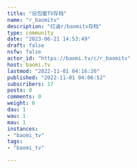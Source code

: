 ```yaml
---
title: "旧包蜜TV存档" 
name: "r_baomitv"
description: "红迪r/baomitv存档"
type: community
date: "2023-06-21 14:53:49"
draft: false
nsfw: false
actor_id: "https://baomi.tv/c/r_baomitv"
host: baomi.tv
lastmod: "2022-11-01 04:16:20"
published: "2022-11-01 04:06:52"
subscribers: 17
posts: 0
comments: 0
weight: 0
dau: 1
wau: 1
mau: 1
instances:
- "baomi_tv"
tags: 
- "baomi_tv"

---
```

